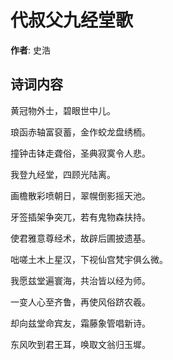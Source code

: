 # 代叔父九经堂歌

**作者**: 史浩

## 诗词内容

黄冠物外士，碧眼世中儿。

琅函赤轴富裒蓄，金作蛟龙盘绣栭。

撞钟击钵走聋俗，圣典寂寞令人悲。

我登九经堂，四顾光陆离。

画檐散彩喷朝日，翠幌倒影摇天池。

牙签插架争突兀，若有鬼物森扶持。

使君雅意尊经术，故辟后圃披遗基。

咄嗟土木上星汉，下视仙宫梵宇俱么微。

我愿兹堂遍寰海，共治皆以经为师。

一变人心至齐鲁，再使风俗跻农羲。

却向兹堂命宾友，霜藤象管唱新诗。

东风吹到君王耳，唤取文翁归玉墀。

